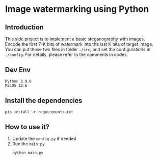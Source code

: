 # Image watermarking using Python
## Introduction
This side project is to implement a basic steganography with images. Encode the first 7-K bits of watermark into the last K bits of target image. You can put these two files in folder `./src`, and set the configurations in `./config`. For details, please refer to the comments in codes.

## Dev Env
```
Python 3.9.6
MacOS 12.6
```

## Install the dependencies
```
pip install -r requirements.txt
```

## How to use it?
1. Update the `config.py` if needed
2. Run the `main.py`
    ```
    python main.py
    ```